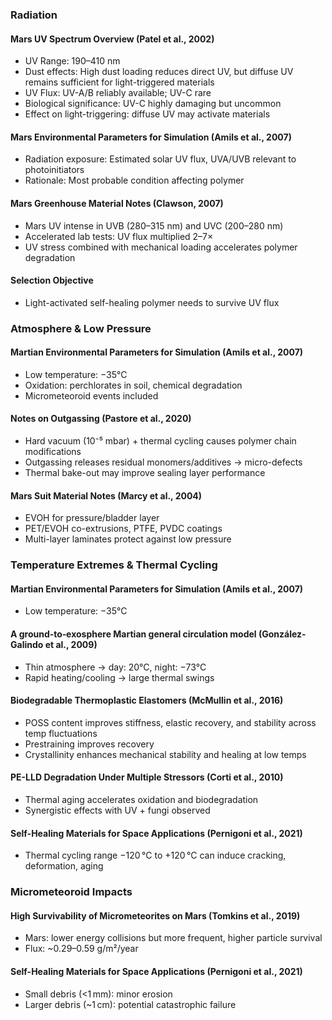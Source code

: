 ### Radiation

#### Mars UV Spectrum Overview (Patel et al., 2002)
- UV Range: 190–410 nm
- Dust effects: High dust loading reduces direct UV, but diffuse UV remains sufficient for light-triggered materials
- UV Flux: UV-A/B reliably available; UV-C rare
- Biological significance: UV-C highly damaging but uncommon
- Effect on light-triggering: diffuse UV may activate materials

#### Mars Environmental Parameters for Simulation (Amils et al., 2007)
- Radiation exposure: Estimated solar UV flux, UVA/UVB relevant to photoinitiators
- Rationale: Most probable condition affecting polymer

#### Mars Greenhouse Material Notes (Clawson, 2007)
- Mars UV intense in UVB (280–315 nm) and UVC (200–280 nm)
- Accelerated lab tests: UV flux multiplied 2–7×
- UV stress combined with mechanical loading accelerates polymer degradation

#### Selection Objective
- Light-activated self-healing polymer needs to survive UV flux

### Atmosphere & Low Pressure

#### Martian Environmental Parameters for Simulation (Amils et al., 2007)
- Low temperature: −35°C
- Oxidation: perchlorates in soil, chemical degradation
- Micrometeoroid events included

#### Notes on Outgassing (Pastore et al., 2020)
- Hard vacuum (10⁻⁵ mbar) + thermal cycling causes polymer chain modifications
- Outgassing releases residual monomers/additives → micro-defects
- Thermal bake-out may improve sealing layer performance

#### Mars Suit Material Notes (Marcy et al., 2004)
- EVOH for pressure/bladder layer
- PET/EVOH co-extrusions, PTFE, PVDC coatings
- Multi-layer laminates protect against low pressure

### Temperature Extremes & Thermal Cycling

#### Martian Environmental Parameters for Simulation (Amils et al., 2007)
- Low temperature: −35°C

#### A ground‐to‐exosphere Martian general circulation model (González-Galindo et al., 2009)
- Thin atmosphere → day: 20°C, night: −73°C
- Rapid heating/cooling → large thermal swings

#### Biodegradable Thermoplastic Elastomers (McMullin et al., 2016)
- POSS content improves stiffness, elastic recovery, and stability across temp fluctuations
- Prestraining improves recovery
- Crystallinity enhances mechanical stability and healing at low temps

#### PE-LLD Degradation Under Multiple Stressors (Corti et al., 2010)
- Thermal aging accelerates oxidation and biodegradation
- Synergistic effects with UV + fungi observed

#### Self-Healing Materials for Space Applications (Pernigoni et al., 2021)
- Thermal cycling range −120 °C to +120 °C can induce cracking, deformation, aging

### Micrometeoroid Impacts

#### High Survivability of Micrometeorites on Mars (Tomkins et al., 2019)
- Mars: lower energy collisions but more frequent, higher particle survival
- Flux: ~0.29–0.59 g/m²/year

#### Self-Healing Materials for Space Applications (Pernigoni et al., 2021)
- Small debris (<1 mm): minor erosion
- Larger debris (~1 cm): potential catastrophic failure
